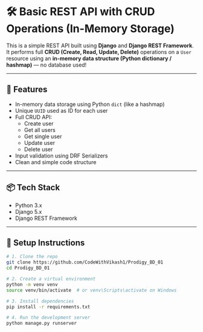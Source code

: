 # 🛠️ Basic REST API with CRUD Operations (In-Memory Storage)

This is a simple REST API built using **Django** and **Django REST Framework**.  
It performs full **CRUD (Create, Read, Update, Delete)** operations on a `User` resource using an **in-memory data structure (Python dictionary / hashmap)** — no database used!

---

## 🚀 Features

- In-memory data storage using Python `dict` (like a hashmap)
- Unique `UUID` used as ID for each user
- Full CRUD API:
  - Create user
  - Get all users
  - Get single user
  - Update user
  - Delete user
- Input validation using DRF Serializers
- Clean and simple code structure

---

## 📦 Tech Stack

- Python 3.x
- Django 5.x
- Django REST Framework

---

## 🔧 Setup Instructions

```bash
# 1. Clone the repo
git clone https://github.com/CodeWithVikash1/Prodigy_BD_01
cd Prodigy_BD_01

# 2. Create a virtual environment
python -m venv venv
source venv/bin/activate  # or venv\Scripts\activate on Windows

# 3. Install dependencies
pip install -r requirements.txt

# 4. Run the development server
python manage.py runserver
